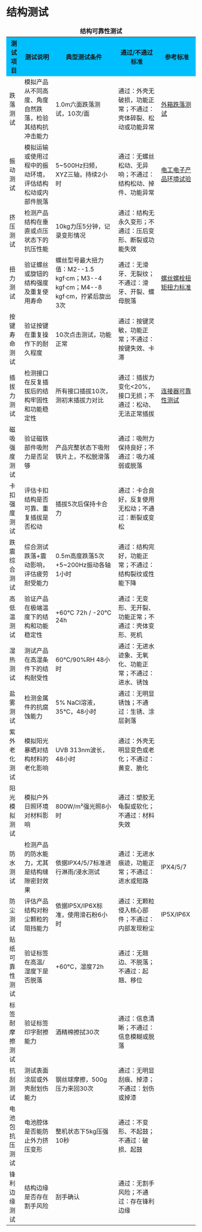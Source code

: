 # 结构测试

<table>
  <caption style="caption-side:top; font-weight:bold; text-align:center; margin-bottom:4px;">结构可靠性测试</caption>
  <tr style="background-color:#00BFFF;">
    <th>测试项目</th>
    <th>测试说明</th>
    <th>典型测试条件</th>
    <th>通过/不通过标准</th>
    <th>参考标准</th>
  </tr>
  <tr>
    <td>跌落测试</td>
    <td>模拟产品从不同高度、角度自然跌落，检验其结构抗冲击能力</td>
    <td>1.0m六面跌落测试，10次/面</td>
    <td>通过：外壳无破损，功能正常；不通过：壳体碎裂、松动或功能异常</td>
    <td><a href="./测试项/cn.qcinasia.com-产品检验标准ISTA-1A2A外箱跌落测试 QCinAsiacom.pdf" target="_blank">外箱跌落测试</a></td>
  </tr>
  <tr>
    <td>振动测试</td>
    <td>模拟运输或使用过程中的振动环境，评估结构松动或内部件脱落</td>
    <td>5~500Hz扫频，XYZ三轴，持续2小时</td>
    <td>通过：无螺丝松动、无异响；不通过：结构松动、掉件、功能异常</td>
    <td><a href="./测试项/GBT2423.56-2006电工电子产品环境试验第2部分.pdf" target="_blank">电工电子产品环境试验</a></td>
  </tr>
  <tr>
    <td>挤压测试</td>
    <td>检测产品结构在垂直或点压状态下的抗压性能</td>
    <td>10kg力压5分钟，记录变形情况</td>
    <td>通过：结构无永久变形；不通过：压后变形、断裂或功能失效</td>
    <td></td>
  </tr>
  <tr>
    <td>扭力测试</td>
    <td>验证螺丝或旋钮的结构强度及重复使用寿命</td>
    <td>螺丝型号最大扭力值：M2--1.5 kgf·cm；M3--4 kgf·cm；M4--8 kgf·cm，拧紧后旋出3次</td>
    <td>通过：无滑牙、无裂纹；不通过：滑牙、开裂、螺母脱落</td>
    <td><a href="./测试项/螺丝螺栓扭矩扭力标准机械性能等级最小破坏扭矩GBT 309813-1996.pdf" target="_blank">螺丝螺栓扭矩扭力标准</a></td>
  </tr>
  <tr>
    <td>按键寿命测试</td>
    <td>验证按键在重复操作下的耐久程度</td>
    <td>10次点击测试，功能正常</td>
    <td>通过：按键灵敏，功能正常；不通过：按键失效、卡滞</td>
    <td></td>
  </tr>
  <tr>
    <td>插拔力测试</td>
    <td>检测接口在反复插拔后的结构牢固性和功能稳定性</td>
    <td>所有接口插拔10次，测初末插拔力对比</td>
    <td>通过：插拔力变化&lt;20%，接口无损；不通过：松动、无法正常插拔</td>
    <td><a href="./测试项/连接器可靠性测试规范连接器插拔力测试方法.pdf" target="_blank">连接器可靠性测试</a></td>
  </tr>
  <tr>
    <td>磁吸强度测试</td>
    <td>验证磁铁部件吸附力是否足够</td>
    <td>产品完整状态下吸附铁片上，不松脱滑落</td>
    <td>通过：吸附力保持良好；不通过：吸力减弱或脱落</td>
    <td></td>
  </tr>
  <tr>
    <td>卡扣强度测试</td>
    <td>评估卡扣结构是否可靠、重复插拔是否松动</td>
    <td>插拔5次后保持卡合力</td>
    <td>通过：卡合良好，反复使用无松动；不通过：断裂或变松</td>
    <td></td>
  </tr>
  <tr>
    <td>跌震综合测试</td>
    <td>综合测试跌落+震动影响，评估疲劳耐受能力</td>
    <td>0.5m高度跌落5次+5~200Hz振动各轴1小时</td>
    <td>通过：结构完好，功能正常；不通过：结构裂纹或性能下降</td>
    <td></td>
  </tr>
  <tr>
    <td>高低温测试</td>
    <td>验证产品在极端温度下的结构和功能稳定性</td>
    <td>+60℃ 72h / -20℃ 24h</td>
    <td>通过：无变形、无开裂、功能正常；不通过：壳体变形、死机</td>
    <td></td>
  </tr>
  <tr>
    <td>湿热测试</td>
    <td>测试产品在高湿条件下的结构耐受性</td>
    <td>60℃/90%RH 48小时</td>
    <td>通过：无进水迹象、无氧化、功能正常；不通过：进水、锈蚀</td>
    <td></td>
  </tr>
  <tr>
    <td>盐雾测试</td>
    <td>检测金属件的抗腐蚀能力</td>
    <td>5% NaCl溶液，35℃，48小时</td>
    <td>通过：无明显锈蚀；不通过：生锈、涂层剥落</td>
    <td></td>
  </tr>
  <tr>
    <td>紫外老化测试</td>
    <td>模拟阳光暴晒对结构材料的老化影响</td>
    <td>UVB 313nm波长，48小时</td>
    <td>通过：外壳无明显变色或老化；不通过：黄变、脆化</td>
    <td></td>
  </tr>
  <tr>
    <td>阳光模拟测试</td>
    <td>模拟户外日照环境对材料影响</td>
    <td>800W/m²强光照8小时</td>
    <td>通过：塑胶无龟裂或软化；不通过：材料失效</td>
    <td></td>
  </tr>
  <tr>
    <td>防水测试</td>
    <td>检测产品的防水能力，尤其是结构缝隙密封效果</td>
    <td>依据IPX4/5/7标准进行淋雨/浸水测试</td>
    <td>通过：无进水痕迹，功能正常；不通过：进水或短路</td>
    <td>IPX4/5/7</td>
  </tr>
  <tr>
    <td>防尘测试</td>
    <td>评估产品结构对粉尘颗粒的阻挡能力</td>
    <td>依据IP5X/IP6X标准，使用滑石粉6小时</td>
    <td>通过：无颗粒侵入核心部件；不通过：内部发现粉尘</td>
    <td>IP5X/IP6X</td>
  </tr>
  <tr>
    <td>贴纸可靠性测试</td>
    <td>验证标签在高温/湿度下是否脱落</td>
    <td>+60℃，湿度72h</td>
    <td>通过：无翘边、不脱落；不通过：起翘、移位</td>
    <td></td>
  </tr>
  <tr>
    <td>标签耐摩擦测试</td>
    <td>验证标签印字耐擦能力</td>
    <td>酒精棉擦拭30次</td>
    <td>通过：信息清晰；不通过：信息模糊或脱落</td>
    <td></td>
  </tr>
  <tr>
    <td>抗刮测试</td>
    <td>测试表面涂层或外壳耐划伤能力</td>
    <td>钢丝球摩擦，500g压力来回30次</td>
    <td>通过：无明显刮痕、掉漆；不通过：划伤或掉漆</td>
    <td></td>
  </tr>
  <tr>
    <td>电池包抗压测试</td>
    <td>电池腔体是否能防止外力挤压变形</td>
    <td>整机状态下5kg压强10秒</td>
    <td>通过：不变形、不起鼓；不通过：破损、起鼓</td>
    <td></td>
  </tr>
  <tr>
    <td>锋利边缘测试</td>
    <td>结构边缘是否存在割手风险</td>
    <td>刮手确认</td>
    <td>通过：无割手风险；不通过：存在锋利边缘</td>
    <td></td>
  </tr>
</table>
